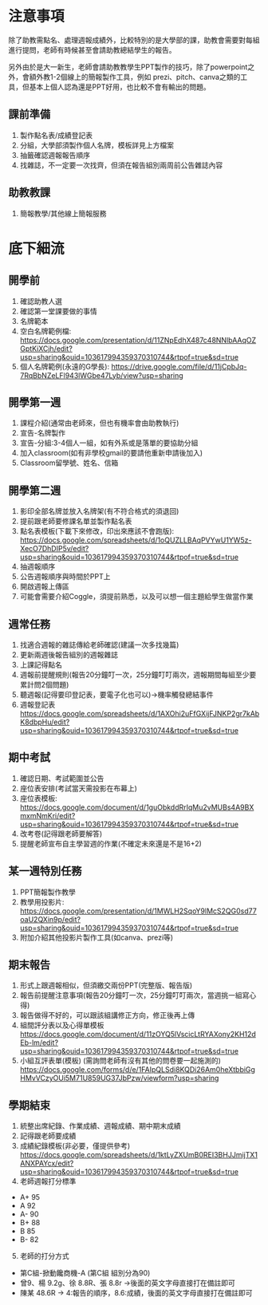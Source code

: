 # 注意事項
除了助教需點名、處理週報成績外，比較特別的是大學部的課，助教會需要對每組進行提問，老師有時候甚至會請助教總結學生的報告。

另外由於是大一新生，老師會請助教教學生PPT製作的技巧，除了powerpoint之外，會額外教1-2個線上的簡報製作工具，例如 prezi、pitch、canva之類的工具，但基本上個人認為還是PPT好用，也比較不會有輸出的問題。

## 課前準備
1. 製作點名表/成績登記表  
2. 分組，大學部須製作個人名牌，模板詳見上方檔案
3. 抽籤確認週報報告順序
4. 找雜誌，不一定要一次找齊，但須在報告組別兩周前公告雜誌內容

## 助教教課
1. 簡報教學/其他線上簡報服務

# 底下細流

## 開學前
1. 確認助教人選
2. 確認第一堂課要做的事情
3. 名牌範本
4. 空白名牌範例檔: https://docs.google.com/presentation/d/11ZNpEdhX487c48NNlbAAqOZGptKiXCjh/edit?usp=sharing&ouid=103617994359370310744&rtpof=true&sd=true
5. 個人名牌範例(永遠的G學長):
https://drive.google.com/file/d/11jCpbJq-7RqBbNZeLFl943lWGbe47Lyb/view?usp=sharing

## 開學第一週
1. 課程介紹(通常由老師來，但也有機率會由助教執行)
2. 宣告-名牌製作
3. 宣告-分組:3-4個人一組，如有外系或是落單的要協助分組
4. 加入classroom(如有非學校gmail的要請他重新申請後加入)
5. Classroom留學號、姓名、信箱

## 開學第二週
1. 影印全部名牌並放入名牌架(有不符合格式的須退回)
2. 提前跟老師要修課名單並製作點名表
3. 點名表模板(下載下來修改，印出來應該不會跑版):
https://docs.google.com/spreadsheets/d/1oQUZLLBAqPVYwU1YW5z-XecO7DhDIP5v/edit?usp=sharing&ouid=103617994359370310744&rtpof=true&sd=true
4. 抽週報順序
5. 公告週報順序與時間於PPT上
6. 開啟週報上傳區
7. 可能會需要介紹Coggle，須提前熟悉，以及可以想一個主題給學生做當作業

## 週常任務
1. 找適合週報的雜誌傳給老師確認(建議一次多找幾篇)
2. 更新兩週後報告組別的週報雜誌
3. 上課記得點名
4. 週報前提醒規則(報告20分鐘叮一次，25分鐘叮叮兩次，週報期間每組至少要累計問2個問題)
5. 聽週報(記得要印登記表，要電子化也可以)→機率觸發總結事件
6. 週報登記表
https://docs.google.com/spreadsheets/d/1AXOhi2uFfGXijFJNKP2gr7kAbK8dbpHu/edit?usp=sharing&ouid=103617994359370310744&rtpof=true&sd=true

## 期中考試
1. 確認日期、考試範圍並公告
2. 座位表安排(考試當天需投影在布幕上)
3. 座位表模板:
https://docs.google.com/document/d/1guObkddRrIqMu2vMUBs4A9BXmxmNmKri/edit?usp=sharing&ouid=103617994359370310744&rtpof=true&sd=true
4. 改考卷(記得跟老師要解答)
5. 提醒老師宣布自主學習週的作業(不確定未來還是不是16+2)

## 某一週特別任務
1. PPT簡報製作教學
2. 教學用投影片:
https://docs.google.com/presentation/d/1MWLH2SqoY9lMcS2QG0sd77oaU2QXin9p/edit?usp=sharing&ouid=103617994359370310744&rtpof=true&sd=true
3. 附加介紹其他投影片製作工具(如canva、prezi等)

## 期末報告
1. 形式上跟週報相似，但須繳交兩份PPT(完整版、報告版)
2. 報告前提醒注意事項(報告20分鐘叮一次，25分鐘叮叮兩次，當週挑一組寫心得) 
3. 報告做得不好的，可以跟該組講修正方向，修正後再上傳
4. 組間評分表以及心得單模板
https://docs.google.com/document/d/11zOYQ5lVscicLtRYAXony2KH12dEb-lm/edit?usp=sharing&ouid=103617994359370310744&rtpof=true&sd=true
5. 小組互評表單(模板)  (需詢問老師有沒有其他的問卷要一起施測的)
https://docs.google.com/forms/d/e/1FAIpQLSdi8KQDi26Am0heXtbbiGgHMvVCzyOUi5M71U859UG37JbPzw/viewform?usp=sharing

## 學期結束
1. 統整出席紀錄、作業成績、週報成績、期中期末成績
2. 記得跟老師要成績
3. 成績紀錄模板(非必要，僅提供參考)
https://docs.google.com/spreadsheets/d/1ktLyZXUmB0REI3BHJJmijTX1ANXPAYcx/edit?usp=sharing&ouid=103617994359370310744&rtpof=true&sd=true
4. 老師週報打分標準
 *  A+ 95
 *  A  92
 *  A- 90
 *  B+ 88
 *  B  85
 *  B- 82
5. 老師的打分方式
* 第C組-掀動饞商機-A    (第C組 組別分為90)
* 曾9、楊 9.2g、徐 8.8R、張 8.8r	→後面的英文字母直接打在備註即可
* 陳某 48.6R → 4:報告的順序，8.6:成績，後面的英文字母直接打在備註即可
